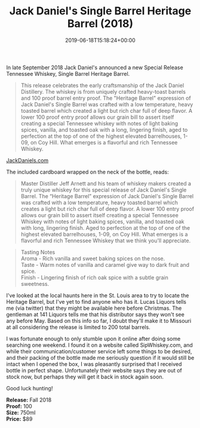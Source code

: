﻿---
layout: post
title: Jack Daniel's Single Barrel Heritage Barrel (2018)
date: '2019-06-18T15:18:24+00:00'
permalink: HeritageBarrel
image:
  feature: 5/HeritageBarrel-1.jpg
description: A collector's guide to the Jack Daniel's Single Barrel Heritage Barrel released in 2018
gallery:
  HeritageBarrel:
  - image_path: 5/HeritageBarrel-1.jpg
    image-caption: Jack Daniel's Single Barrel Heritage Barrel released in 2018
    image-copyright: © CollectorOfJack.com
  - image_path: 5/HeritageBarrel-2.jpg
    image-caption: Jack Daniel's Single Barrel Heritage Barrel released in 2018
    image-copyright: © CollectorOfJack.com
  - image_path: 5/HeritageBarrel-3.jpg
    image-caption: Jack Daniel's Single Barrel Heritage Barrel released in 2018
    image-copyright: © CollectorOfJack.com
  - image_path: 5/HeritageBarrel-4.jpg
    image-caption: Jack Daniel's Single Barrel Heritage Barrel released in 2018
    image-copyright: © CollectorOfJack.com
  - image_path: 5/HeritageBarrel-5.jpg
    image-caption: Jack Daniel's Single Barrel Heritage Barrel released in 2018
    image-copyright: © CollectorOfJack.com
---

In late September 2018 Jack Daniel's announced a new Special Release Tennessee Whiskey, Single Barrel Heritage Barrel.

> This release celebrates the early craftsmanship of the Jack Daniel Distillery. The whiskey is from uniquely crafted heavy-toast barrels and 100 proof barrel entry proof. 
> The "Heritage Barrel" expression of Jack Daniel's Single Barrel was crafted with a low temperature, heavy toasted barrel which created a light but rich char full of deep flavor. A lower 100 proof entry proof allows our grain bill to assert itself creating a special Tennessee whiskey with notes of light baking spices, vanilla, and toasted oak with a long, lingering finish, aged to perfection at the top of one of the highest elevated barrelhouses, 1-09, on Coy Hill. What emerges is a flavorful and rich Tennessee Whiskey. 

[JackDaniels.com](https://www.jackdaniels.com/en-us/whiskey/limited/single-barrel-heritage-barrel)

The included cardboard wrapped on the neck of the bottle, reads:

> Master Distiller Jeff Arnett and his team of whiskey makers created a truly unique whiskey for this special release of Jack Daniel's Single Barrel.
> The “Heritage Barrel” expression of Jack Daniel's Single Barrel was crafted with a low temperature, heavy toasted barrel which creates a light but rich char full of deep flavor. A lower 100 entry proof allows our grain bill to assert itself creating a special Tennessee Whiskey with notes of light baking spices, vanilla, and toasted oak with long, lingering finish.
> Aged to perfection at the top of one of the highest elevated barrelhouses, 1-09, on Coy Hill. What emerges is a flavorful and rich Tennessee Whiskey that we think you'll appreciate.

> Tasting Notes  
> Aroma - Rich vanilla and sweet baking spices on the nose.  
> Taste - Warm notes of vanilla and caramel give way to dark fruit and spice.  
> Finish - Lingering finish of rich oak spice with a subtle grain sweetness.  

I've looked at the local haunts here in the St. Louis area to try to locate the Heritage Barrel, but I've yet to find anyone who has it. Lucas Liquors tells me (via twitter) that they might be available here before Christmas. The gentleman at 141 Liquors tells me that his distributor says they won't see any before May. Based on this info so far, I doubt they'll make it to Missouri at all considering the release is limited to 200 total barrels. 

I was fortunate enough to only stumble upon it online after doing some searching one weekend. I found it on a website called SipWhiskey.com, and while their communication/customer service left some things to be desired, and their packing of the bottle made me seriously question if it would still be intact when I opened the box, I was pleasantly surprised that I received bottle in perfect shape. Unfortunately their website says they are out of stock now, but perhaps they will get it back in stock again soon. 

Good luck hunting!

**Release:** Fall 2018  
**Proof:** 100  
**Size:** 750ml  
**Price:** $89  
